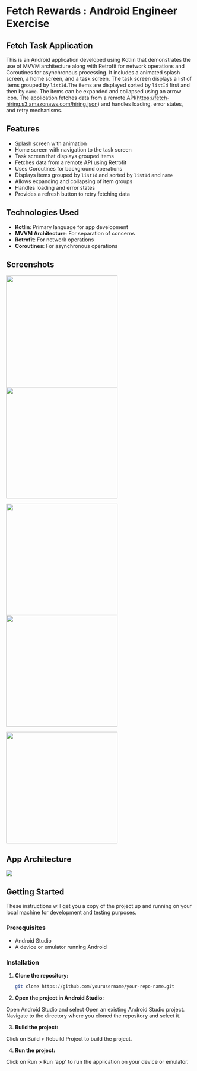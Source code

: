 # Fetch Rewards : Android Engineer Exercise
## Fetch Task Application

This is an Android application developed using Kotlin that demonstrates the use of MVVM architecture along with Retrofit for network operations and Coroutines for asynchronous processing. It includes a animated splash screen, a home screen, and a task screen. The task screen displays a list of items grouped by `listId`.The items are displayed sorted by `listId` first and then by `name`. The items can be expanded and collapsed using an arrow icon. The application fetches data from a remote API(https://fetch-hiring.s3.amazonaws.com/hiring.json) and handles loading, error states, and retry mechanisms.

## Features

- Splash screen with animation
- Home screen with navigation to the task screen
- Task screen that displays grouped items
- Fetches data from a remote API using Retrofit
- Uses Coroutines for background operations
- Displays items grouped by `listId` and sorted by `listId` and `name`
- Allows expanding and collapsing of item groups
- Handles loading and error states
- Provides a refresh button to retry fetching data

## Technologies Used

- **Kotlin**: Primary language for app development
- **MVVM Architecture**: For separation of concerns
- **Retrofit**: For network operations
- **Coroutines**: For asynchronous operations

## Screenshots
<img src="https://drive.google.com/drive/u/0/folders/1qNMbd6HiPrgwDAcW9vSb6afWHzwYkvTn" width="300">  <img src="Screenshot2.jpeg" width="300" > 

<img src="Screenshot4.jpeg" width="300">  <img src="Screenshot3.jpeg" width="300"> 

<img src="Screenshot5.jpeg" width="300" >

## App Architecture

<img src="Screenshot6.png" >


## Getting Started

These instructions will get you a copy of the project up and running on your local machine for development and testing purposes.

### Prerequisites

- Android Studio
- A device or emulator running Android

### Installation

1. **Clone the repository:**

   ```sh
   git clone https://github.com/yourusername/your-repo-name.git


2. **Open the project in Android Studio:**

Open Android Studio and select Open an existing Android Studio project. Navigate to the directory where you cloned the repository and select it.

3. **Build the project:**

Click on Build > Rebuild Project to build the project.

4. **Run the project:**

Click on Run > Run 'app' to run the application on your device or emulator.

 

